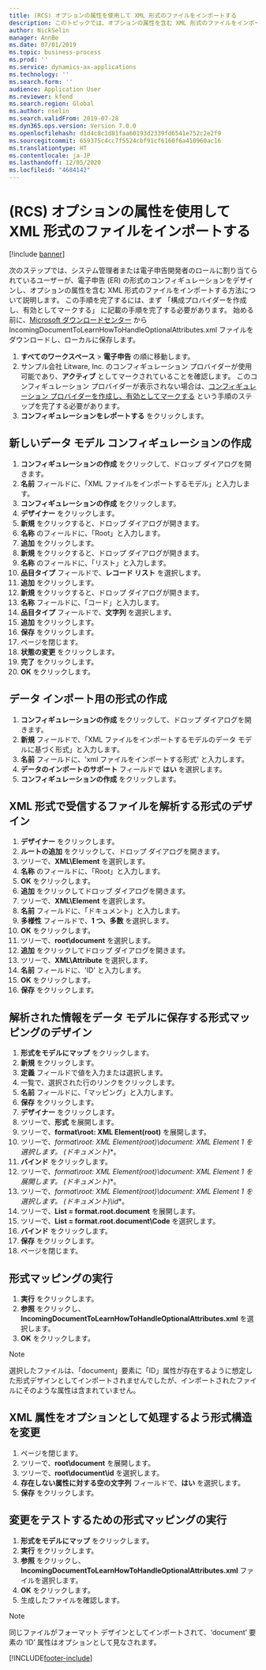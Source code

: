 ```yaml
---
title: (RCS) オプションの属性を使用して XML 形式のファイルをインポートする
description: このトピックでは、オプションの属性を含む XML 形式のファイルをインポートするため、ユーザーが ER 形式コンフィギュレーションをデザインする方法を説明します。
author: NickSelin
manager: AnnBe
ms.date: 07/01/2019
ms.topic: business-process
ms.prod: ''
ms.service: dynamics-ax-applications
ms.technology: ''
ms.search.form: ''
audience: Application User
ms.reviewer: kfend
ms.search.region: Global
ms.author: nselin
ms.search.validFrom: 2019-07-28
ms.dyn365.ops.version: Version 7.0.0
ms.openlocfilehash: d1d4c8c1d81faa60193d2339fd6541e752c2e2f9
ms.sourcegitcommit: 659375c4cc7f5524cbf91cf6160f6a410960ac16
ms.translationtype: HT
ms.contentlocale: ja-JP
ms.lasthandoff: 12/05/2020
ms.locfileid: "4684142"
---
```

# <a name="rcs-import-files-in-xml-format-with-optional-attributes"></a>(RCS) オプションの属性を使用して XML 形式のファイルをインポートする

[!include [banner](../../includes/banner.md)]

次のステップでは、システム管理者または電子申告開発者のロールに割り当てられているユーザーが、電子申告 (ER) の形式のコンフィギュレーションをデザインし、オプションの属性を含む XML 形式のファイルをインポートする方法について説明します。 この手順を完了するには、まず 「構成プロバイダーを作成し、有効としてマークする」 に記載の手順を完了する必要があります。 始める前に、[Microsoft ダウンロードセンター](https://go.microsoft.com/fwlink/?linkid=874684) から IncomingDocumentToLearnHowToHandleOptionalAttributes.xml ファイルをダウンロードし、ローカルに保存します。

1.    **すべてのワークスペース** > **電子申告** の順に移動します。
2.    サンプル会社 Litware, Inc. のコンフィギュレーション プロバイダーが使用可能であり、**アクティブ** としてマークされていることを確認します。 このコンフィギュレーション プロバイダーが表示されない場合は、[コンフィギュレーション プロバイダーを作成し、有効としてマークする](er-configuration-provider-mark-it-active-2016-11.md) という手順のステップを完了する必要があります。
3.    **コンフィギュレーションをレポートする** をクリックします。

## <a name="create-a-new-data-model-configuration"></a>新しいデータ モデル コンフィギュレーションの作成
1.    **コンフィギュレーションの作成** をクリックして、ドロップ ダイアログを開きます。
2.    **名前** フィールドに、「XML ファイルをインポートするモデル」と入力します。
3.    **コンフィギュレーションの作成** をクリックします。
4.    **デザイナー** をクリックします。
5.    **新規** をクリックすると、ドロップ ダイアログが開きます。
6.    **名称** のフィールドに、「Root」と入力します。
7.    **追加** をクリックします。
8.    **新規** をクリックすると、ドロップ ダイアログが開きます。
9.    **名称** のフィールドに、「リスト」と入力します。
10.    **品目タイプ** フィールドで、**レコード リスト** を選択します。
11.    **追加** をクリックします。
12.    **新規** をクリックすると、ドロップ ダイアログが開きます。
13.    **名称** フィールドに、「コード」と入力します。
14.    **品目タイプ** フィールドで、**文字列** を選択します。
15.    **追加** をクリックします。
16.    **保存** をクリックします。
17.    ページを閉じます。
18.    **状態の変更** をクリックします。
19.    **完了** をクリックします。
20.    **OK** をクリックします。

## <a name="create-a-format-for-data-import"></a>データ インポート用の形式の作成
1.    **コンフィギュレーションの作成** をクリックして、ドロップ ダイアログを開きます。
2.    **新規** フィールドで、「XML ファイルをインポートするモデルのデータ モデルに基づく形式」と入力します。
3.    **名前** フィールドに、'xml ファイルをインポートする形式' と入力します。
4.    **データのインポートのサポート** フィールドで **はい** を選択します。
5.    **コンフィギュレーションの作成** をクリックします。

## <a name="design-a-format-to-parse-incoming-file-in-xml-format"></a>XML 形式で受信するファイルを解析する形式のデザイン
1.    **デザイナー** をクリックします。
2.    **ルートの追加** をクリックして、ドロップ ダイアログを開きます。
3.    ツリーで、**XML\Element** を選択します。
4.    **名称** のフィールドに、「Root」と入力します。
5.    **OK** をクリックします。
6.    **追加** をクリックしてドロップ ダイアログを開きます。
7.    ツリーで、**XML\Element** を選択します。
8.    **名前** フィールドに、「ドキュメント」と入力します。
9.    **多様性** フィールドで、**1 つ、多数** を選択します。
10.    **OK** をクリックします。
11.    ツリーで、**root\document** を選択します。
12.    **追加** をクリックしてドロップ ダイアログを開きます。
13.    ツリーで、**XML\Attribute** を選択します。
14.    **名前** フィールドに、'ID' と入力します。
15.    **OK** をクリックします。
16.    **保存** をクリックします。

## <a name="design-a-format-mapping-to-save-parsed-information-to-data-model"></a>解析された情報をデータ モデルに保存する形式マッピングのデザイン
1. **形式をモデルにマップ** をクリックします。
2. **新規** をクリックします。
3. **定義** フィールドで値を入力または選択します。
4. 一覧で、選択された行のリンクをクリックします。
5. **名前** フィールドに、「マッピング」と入力します。
6. **保存** をクリックします。
7. **デザイナー** をクリックします。
8. ツリーで、**形式** を展開します。
9. ツリーで、**format\root: XML Element(root)** を展開します。
10.    ツリーで、**format\root: XML Element(root)\document: XML Element 1* を選択します。 (ドキュメント)**。
11.    **バインド** をクリックします。
12.    ツリーで、**format\root: XML Element(root)\document: XML Element 1* を展開します。 (ドキュメント)**。
13.    ツリーで、**format\root: XML Element(root)\document: XML Element 1* を選択します。 (ドキュメント)\id**。
14.    ツリーで、**List = format.root.document** を展開します。
15.    ツリーで、**List = format.root.document\Code** を選択します。
16.    **バインド** をクリックします。
17.    **保存** をクリックします。
18.    ページを閉じます。
 
## <a name="run-format-mapping"></a>形式マッピングの実行
1. **実行** をクリックします。
2. **参照** をクリックし、**IncomingDocumentToLearnHowToHandleOptionalAttributes.xml** を選択します。
3. **OK** をクリックします。

> [!NOTE]
> 選択したファイルは、「document」要素に「ID」属性が存在するように想定した形式デザインとしてインポートされませんでしたが、インポートされたファイルにそのような属性は含まれていません。

## <a name="modify-format-structure-to-handle-xml-attribute-as-optional"></a>XML 属性をオプションとして処理するよう形式構造を変更
1. ページを閉じます。
2. ツリーで、**root\document** を展開します。
3. ツリーで、**root\document\id** を選択します。
4. **存在しない属性に対する空の文字列** フィールドで、**はい** を選択します。
5. **保存** をクリックします。
 
## <a name="run-format-mapping-to-test-changes"></a>変更をテストするための形式マッピングの実行
1. **形式をモデルにマップ** をクリックします。
2. **実行** をクリックします。
3. **参照** をクリックし、**IncomingDocumentToLearnHowToHandleOptionalAttributes.xml** ファイルを選択します。
4. **OK** をクリックします。
5. 生成したファイルを確認します。 

> [!NOTE]
> 同じファイルがフォーマット デザインとしてインポートされて、‘document’ 要素の ‘ID’ 属性はオプションとして見なされます。


[!INCLUDE[footer-include](../../../../includes/footer-banner.md)]